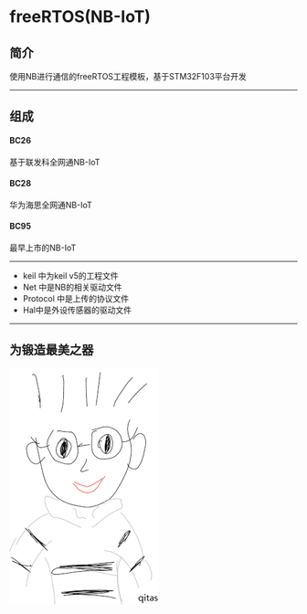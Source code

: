 ﻿# freeRTOS(NB-IoT)

## 简介

使用NB进行通信的freeRTOS工程模板，基于STM32F103平台开发


---

## 组成

#### BC26

基于联发科全网通NB-IoT

#### BC28

华为海思全网通NB-IoT

#### BC95

最早上市的NB-IoT

---


- keil 中为keil v5的工程文件
- Net 中是NB的相关驱动文件
- Protocol 中是上传的协议文件
- Hal中是外设传感器的驱动文件


---

## 为锻造最美之器

[![sites](qitas/qitas.png)](http://www.qitas.cn)
